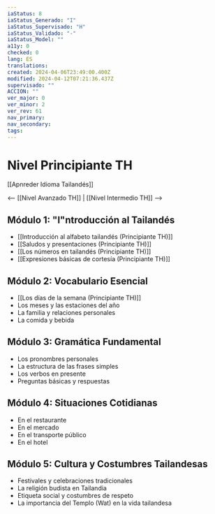 ```yaml
---
iaStatus: 8
iaStatus_Generado: "I"
iaStatus_Supervisado: "H"
iaStatus_Validado: "-"
iaStatus_Model: ""
a11y: 0
checked: 0
lang: ES
translations: 
created: 2024-04-06T23:49:00.400Z
modified: 2024-04-12T07:21:36.437Z
supervisado: ""
ACCION: ""
ver_major: 0
ver_minor: 2
ver_rev: 61
nav_primary: 
nav_secondary: 
tags:
---
```

# Nivel Principiante TH

[[Apnreder Idioma Tailandés]]

<-- [[Nivel Avanzado TH]] | [[Nivel Intermedio TH]] -->

## Módulo 1: "I"ntroducción al Tailandés

- [[Introducción al alfabeto tailandés  (Principiante TH)]]
- [[Saludos y presentaciones (Principiante TH)]]
- [[Los números en tailandés  (Principiante TH)]]
- [[Expresiones básicas de cortesía (Principiante TH)]]

## Módulo 2: Vocabulario Esencial

- [[Los días de la semana  (Principiante TH)]]
- Los meses y las estaciones del año
- La familia y relaciones personales
- La comida y bebida

## Módulo 3: Gramática Fundamental

- Los pronombres personales
- La estructura de las frases simples
- Los verbos en presente
- Preguntas básicas y respuestas

## Módulo 4: Situaciones Cotidianas

- En el restaurante
- En el mercado
- En el transporte público
- En el hotel

## Módulo 5: Cultura y Costumbres Tailandesas

- Festivales y celebraciones tradicionales
- La religión budista en Tailandia
- Etiqueta social y costumbres de respeto
- La importancia del Templo (Wat) en la vida tailandesa
